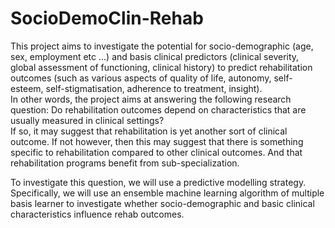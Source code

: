 # SocioDemoClin-Rehab

This project aims to investigate the potential for socio-demographic (age, sex, employment etc ...) and basis clinical predictors (clinical severity, global assessment of functioning, clinical history) to predict rehabilitation outcomes (such as various aspects of quality of life, autonomy, self-esteem, self-stigmatisation, adherence to treatment, insight).  
In other words, the project aims at answering the following research question: 
Do rehabilitation outcomes depend on characteristics that are usually measured in clinical settings?  
If so, it may suggest that rehabilitation is yet another sort of clinical outcome. If not however, then this may suggest that there is something specific to rehabilitation compared to other clinical outcomes. And that rehabilitation programs benefit from sub-specialization.  

To investigate this question, we will use a predictive modelling strategy.  
Specifically, we will use an ensemble machine learning algorithm of multiple basis learner to investigate whether socio-demographic and basic clinical characteristics influence rehab outcomes. 

